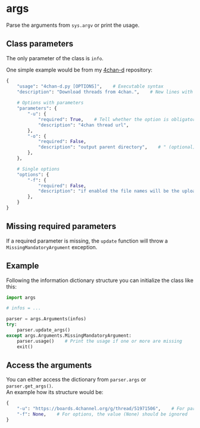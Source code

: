 # args
Parse the arguments from `sys.argv` or print the usage.

## Class parameters
The only parameter of the class is `info`.

One simple example would be from my [4chan-d](https://github.com/AleK3y/4chan-d) repository:
```python
{
    "usage": "4chan-d.py [OPTIONS]",    # Executable syntax
    "description": "Download threads from 4chan.",    # New lines with "\n" are automatically formatted
  
    # Options with parameters
    "parameters": {
        "-u": {
            "required": True,    # Tell whether the option is obligatory or not
            "description": "4chan thread url",
        },
        "-o": {
            "required": False,
            "description": "output parent directory",    # " (optional)" will be appended if it isn't required
        },
    },

    # Single options
    "options": {
        "-f": {
            "required": False,
            "description": "if enabled the file names will be the uploaded ones",
        },
    }
}
```

## Missing required parameters
If a required parameter is missing, the `update` function will throw a `MissingMandatoryArgument` exception.

## Example
Following the information dictionary structure you can initialize the class like this:
```python
import args

# infos = ...

parser = args.Arguments(infos)
try:
    parser.update_args()
except args.Arguments.MissingMandatoryArgument:
    parser.usage()    # Print the usage if one or more are missing
    exit()
```

## Access the arguments
You can either access the dictionary from `parser.args` or `parser.get_args()`. \
An example how its structure would be:
```python
{
    "-u": "https://boards.4channel.org/g/thread/51971506",    # For parameters
    "-f": None,    # For options, the value (None) should be ignored
}
```
